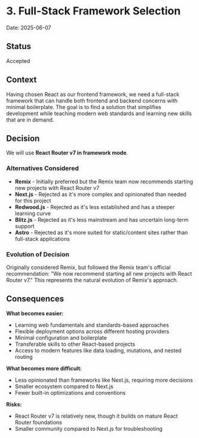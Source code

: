 # 3. Full-Stack Framework Selection

Date: 2025-06-07

## Status

Accepted

## Context

Having chosen React as our frontend framework, we need a full-stack framework that can handle both frontend and backend concerns with minimal boilerplate. The goal is to find a solution that simplifies development while teaching modern web standards and learning new skills that are in demand.

## Decision

We will use **React Router v7 in framework mode**.

### Alternatives Considered

- **Remix** - Initially preferred but the Remix team now recommends starting new projects with React Router v7
- **Next.js** - Rejected as it's more complex and opinionated than needed for this project
- **Redwood.js** - Rejected as it's less established and has a steeper learning curve
- **Blitz.js** - Rejected as it's less mainstream and has uncertain long-term support
- **Astro** - Rejected as it's more suited for static/content sites rather than full-stack applications

### Evolution of Decision

Originally considered Remix, but followed the Remix team's official recommendation: "We now recommend starting all new projects with React Router v7." This represents the natural evolution of Remix's approach.

## Consequences

**What becomes easier:**
- Learning web fundamentals and standards-based approaches
- Flexible deployment options across different hosting providers
- Minimal configuration and boilerplate
- Transferable skills to other React-based projects
- Access to modern features like data loading, mutations, and nested routing

**What becomes more difficult:**
- Less opinionated than frameworks like Next.js, requiring more decisions
- Smaller ecosystem compared to Next.js
- Fewer built-in optimizations and conventions

**Risks:**
- React Router v7 is relatively new, though it builds on mature React Router foundations
- Smaller community compared to Next.js for troubleshooting
